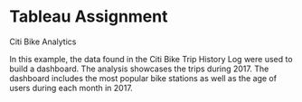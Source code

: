 # Tableau Assignment

Citi Bike Analytics

In this example, the data found in the Citi Bike Trip History Log were used to build a dashboard. The analysis showcases the trips during 2017. The dashboard includes the most popular bike stations as well as the age of users during each month in 2017.
